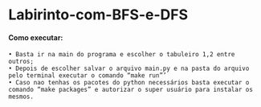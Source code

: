 # Labirinto-com-BFS-e-DFS

#### Como executar:

    • Basta ir na main do programa e escolher o tabuleiro 1,2 entre outros;
    • Depois de escolher salvar o arquivo main.py e na pasta do arquivo pelo terminal executar o comando “make run”’
    • Caso nao tenhas os pacotes do python necessários basta executar o comando “make packages” e autorizar o super usuário para instalar os mesmos.
